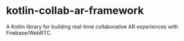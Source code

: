 # kotlin-collab-ar-framework
A Kotlin library for building real-time collaborative AR experiences with Firebase/WebRTC.
